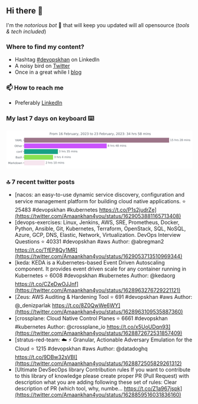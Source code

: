<!--- [![Hits](https://hits.seeyoufarm.com/api/count/incr/badge.svg?url=https%3A%2F%2Fgithub.com%2Fakhan4u%2Fhit-counter&count_bg=%2379C83D&title_bg=%23555555&icon=&icon_color=%23E7E7E7&title=visits&edge_flat=false)](https://hits.seeyoufarm.com) --->

## Hi there 👋

I'm the _notorious bot_ 🤣 that will keep you updated will all opensource (_tools & tech included_) 

### Where to find my content?

* Hashtag [#devopskhan](https://www.linkedin.com/feed/hashtag/devopskhan) on LinkedIn
* A noisy bird on [Twitter](https://twitter.com/Amaankhan4you)
* Once in a great while I [blog](https://linuxparrot.netlify.app) 


### 📫 **How to reach me**

* Preferably [LinkedIn](https://www.linkedin.com/in/amaan-khan-linux-ninja)

### My last 7 days on keyboard ⌨️

<img src="https://github.com/akhan4u/akhan4u/blob/main/images/stat.svg" alt="Amaan's Wakatime Activity!"/>

### 🔝 7 recent twitter posts
<!-- DEVDOJO:START -->
- [nacos: an easy-to-use dynamic service discovery, configuration and service management platform for building cloud native applications.
⭐️ 25483
#devopskhan #kubernetes
https://t.co/P1s2judrZe](https://twitter.com/Amaankhan4you/status/1629053881165713408)
- [devops-exercises: Linux, Jenkins, AWS, SRE, Prometheus, Docker, Python, Ansible, Git, Kubernetes, Terraform, OpenStack, SQL, NoSQL, Azure, GCP, DNS, Elastic, Network, Virtualization. DevOps Interview Questions
⭐️ 40331
#devopskhan #aws
Author: @abregman2
https://t.co/TfEP8Qy1MR](https://twitter.com/Amaankhan4you/status/1629053713510969344)
- [keda:  KEDA is a Kubernetes-based Event Driven Autoscaling component. It provides event driven scale for any container running in Kubernetes 
⭐️ 6008
#devopskhan #kubernetes
Author: @kedaorg
https://t.co/CZeDwOJJnf](https://twitter.com/Amaankhan4you/status/1628963276729221121)
- [Zeus: AWS Auditing &amp; Hardening Tool
⭐️ 691
#devopskhan #aws
Author: @_denizparlak
https://t.co/8Z0QwWe6WY](https://twitter.com/Amaankhan4you/status/1628963109535887360)
- [crossplane: Cloud Native Control Planes
⭐️ 6661
#devopskhan #kubernetes
Author: @crossplane_io
https://t.co/x5UoUDqn93](https://twitter.com/Amaankhan4you/status/1628872672531857409)
- [stratus-red-team: :cloud: :zap: Granular, Actionable Adversary Emulation for the Cloud
⭐️ 1215
#devopskhan #aws
Author: @datadoghq
https://t.co/9DBw32sVBI](https://twitter.com/Amaankhan4you/status/1628872505829261312)
- [Ultimate DevSecOps library Contribution rules If you want to contribute to this library of knowledge please create proper PR &lpar;Pull Request&rpar; with description what you are adding following these set of rules: Clear description of PR &lpar;which tool, why, numbe… https://t.co/Z1a967jspk](https://twitter.com/Amaankhan4you/status/1628859516031836160)
<!-- DEVDOJO:END -->

<!-- ![Amaan's GitHub stats](https://github-readme-stats.vercel.app/api?username=akhan4u&count_private=true&show_icons=true&hide=contribs) -->
